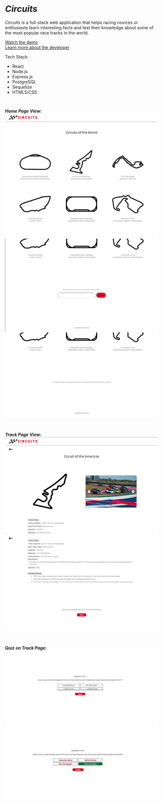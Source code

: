 # *Circuits*

*Circuits* is a full-stack web application that helps racing novices or enthusiasts learn interesting facts and test their knowledge about some of the most popular race tracks in the world.

[Watch the demo](https://www.loom.com/share/6dcf3846d1a84c089f0c55ccef61ee9c)
<br>
[Learn more about the developer](https://www.linkedin.com/in/codyfackrell/)


Tech Stack:
* React
* Node.js
* Express.js
* PostgreSQL
* Sequelize
* HTML5/CSS

<br>

***Home Page View:***
![homepage](./src/assets/screenshots/circuits-main-page1.png) 
<br>
![homepage](./src/assets/screenshots/circuits-main-page2.png) 
<br>
![homepage](./src/assets/screenshots/circuits-main-page3.png) 

<br>

***Track Page View:***
![trackpage](./src/assets/screenshots/circuits-track-page1.png)
<br>
![trackpage](./src/assets/screenshots/circuits-track-page2.png)

<br>

***Quiz on Track Page:***
![quiz](./src/assets/screenshots/circuits-quiz1.png)
<br>
![quiz](./src/assets/screenshots/circuits-quiz2.png)
